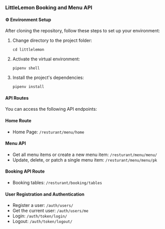 ### LittleLemon Booking and Menu API

#### ⚙️ Environment Setup

After cloning the repository, follow these steps to set up your environment:

1. Change directory to the project folder:
   ```
   cd littlelemon
   ```

2. Activate the virtual environment:
   ```
   pipenv shell
   ```

3. Install the project's dependencies:
   ```
   pipenv install
   ```

#### API Routes

You can access the following API endpoints:

#### Home Route

- Home Page: `/resturant/menu/home`

#### Menu API

- Get all menu items or create a new menu item: `/resturant/menu/menu/`
- Update, delete, or patch a single menu item: `/resturant/menu/menu/pk`

#### Booking API Route

- Booking tables: `/resturant/booking/tables`

#### User Registration and Authentication

- Register a user: `/auth/users/`
- Get the current user: `/auth/users/me`
- Login: `/auth/token/login/`
- Logout: `/auth/token/logout/`
